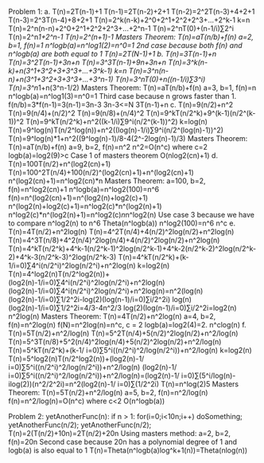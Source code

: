 Problem 1:
a. T(n)=2T(n-1)+1
   T(n-1)=2T(n-2)+2+1
   T(n-2)=2^2T(n-3)+4+2+1
   T(n-3)=2^3T(n-4)+8+2+1
   T(n)=2^k(n-k)+2^0+2^1+2^2+2^3+...+2^k-1
   k=n
   T(n)=2^n(n-n)+2^0+2^1+2^2+2^3+...+2^n-1
   T(n)=2^nT(0)+(n-1/i)∑2^i
   T(n)=2^n*1+2^n-1
   T(n)=2^(n+1)-1
   Masters Theorem: 
   T(n)=aT(n/b)+f(n)
   a=2, b=1, f(n)=1
   n^logb(a)=n^log1(2)=n^0=1
   2nd case because both f(n) and n^logb(a) are both equal to 1
   T(n)=2T(N-1)+1
b. T(n)=3T(n-1)+n
   T(n)=3^2T(n-1)+3n+n
   T(n)=3^3T(n-1)+9n+3n+n
   T(n)=3^k(n-k)+n(3^1+3^2+3+3^3+...+3^k-1)
   k=n
   T(n)=3^n(n-n)+n(3^1+3^2+3+3^3+...+3^n-1)
   T(n)=3^nT(0)+n((n-1/i)∑3^i)
   T(n)=3^n*1+n(3^n-1/2)
   Masters Theorem: 
   T(n)=aT(n/b)+f(n)
   a=3, b=1, f(n)=n
   n^logb(a)=n^log1(3)=n^0=1
   Third case because n grows faster than 1. 
   f(n/b)=3*f(n-1)=3(n-1)=3n-3
   3n-3<=N
   3T(n-1)+n
c. T(n)=9(n/2)+n^2
   T(n)=9(n/4)+(n/2)^2
   T(n)=9(n/8)+(n/4)^2
   T(n)=9^kT(n/2^k)+9^(k-1)(n/2^(k-1))^2
   T(n)=9^kT(n/2^k)+n^2((k-1/i)∑9^i(n/2^(k-1))^2)
   k=log(n)
   T(n)=9^log(n)T(n/2^log(n))+n^2((log(n)-1/i)∑9^i(n/2^(log(n)-1))^2)
   T(n)=9^log(n)*1+n^2((9^log(n)-1)/8-4(2^-2log(n)-1)/3)
   Masters Theorem: 
   T(n)=aT(n/b)+f(n)
   a=9, b=2, f(n)=n^2
   n^2=O(n^c) where c=2
   logb(a)=log2(9)>c
   Case 1 of masters theorem
   O(nlog2(cn)+1)
d. T(n)=100T(n/2)+n^(log2(cn)+1)
   T(n)=100^2T(n/4)+100(n/2)^(log2(cn)+1)+n^(log2(cn)+1)
   n^(log2(cn)+1)=n^log2(cn)*n
   Masters Theorem:
   a=100, b=2, f(n)=n^log2(cn)+1
   n^logb(a)=n^log2(100)=n^6
   f(n)=n^(log2(cn)+1)=n^(log2(n)+log2(c)+1)
   n^(log2(n)+log2(c)+1)=n^log2(c)*n^(log2(n)+1)
   n^log2(c)*n^(log2(n)+1)=n^log2(c)*n*n^log2(n)
   Use case 3 because we have to compare n^log2(n) to n^6
   Theta(n^logb(a))
   n^log2(100)=n^6
   n^c
e. T(n)=4T(n/2)+n^2log(n)
   T(n)=4^2T(n/4)+4(n/2)^2log(n/2)+n^2log(n)
   T(n)=4^3T(n/8)+4^2(n/4)^2log(n/4)+4(n/2)^2log(n/2)+n^2log(n)
   T(n)=4^kT(n/2^k)+4^k-1(n/2^k-1)^2log(n/2^k-1)+4^k-2(n/2^k-2)^2log(n/2^k-2)+4^k-3(n/2^k-3)^2log(n/2^k-3)
   T(n)=4^kT(n/2^k)+(k-1/i=0)∑4^i(n/2^i)^2log(n/2^i)+n^2log(n)
   k=log2(n)
   T(n)=4^log2(n)T(n/2^log2(n))+(log2(n)-1/i=0)∑4^i(n/2^i)^2log(n/2^i)+n^2log(n)
   (log2(n)-1/i=0)∑4^i(n/2^i)^2log(n/2^i)+n^2log(n)=n^2(log(n)(log2(n)-1/i=0)∑1/2^2i-log(2)(log(n-1)/i=0)∑i/2^2i)
   log(n)(log2(n)-1/i=0)∑1/2^2i=4/3-4n^2/3
   log(2)(log(n-1)/i=0)∑i/2^2i=log2(n)
   n^2log(n)
   Masters Theorem:
   T(n)=4T(n/2)+n^2log(n)
   a=4, b=2, f(n)=n^2log(n)
   f(N)=n^2log(n)=n^c, c = 2
   logb(a)=log2(4)=2.
   n^clog(n)
f. T(n)=5T(n/2)+n^2/log(n)
   T(n)=5^2T(n/4)+5(n/2)^2log(n/2)+n^2/log(n)
   T(n)=5^3T(n/8)+5^2(n/4)^2log(n/4)+5(n/2)^2log(n/2)+n^2/log(n)
   T(n)=5^kT(n/2^k)+(k-1/ i=0)∑5^i((n/2^i)^2/log(n/2^i))+n^2/log(n)
   k=log2(n)
   T(n)=5^log2(n)T(n/2^log2(n))+(log2(n)-1/ i=0)∑5^i((n/2^i)^2/log(n/2^i))+n^2/log(n)
   (log2(n)-1/ i=0)∑5^i((n/2^i)^2/log(n/2^i))+n^2/log(n)=(log2(n)-1/ i=0)∑(5^i/log(n)-ilog(2))(n^2/2^2i)=n^2(log2(n)-1/ i=0)∑(1/2^2i)
   T(n)=n^log(2)5
   Masters Theorem:
   T(n)=5T(n/2)+n^2/log(n)
   a=5, b=2, f(n)=n^2/log(n)
   f(n)=n^2/log(n)=O(n^c) where c<2
   O(n^logb(a))

Problem 2:
   yetAnotherFunc(n): 
   if n > 1: 
   for(i=0;i<10n;i++)
      doSomething;
      yetAnotherFunc(n/2);
      yetAnotherFunc(n/2);
   T(n)=2(T(n/2)+10n)=2T(n/2)+20n
   Using masters method:
   a=2, b=2, f(n)=20n
   Second case because 20n has a polynomial degree of 1 and logb(a) is also equal to 1
   T(n)=Theta(n^logb(a)log^k+1(n))=Theta(nlog(n))
